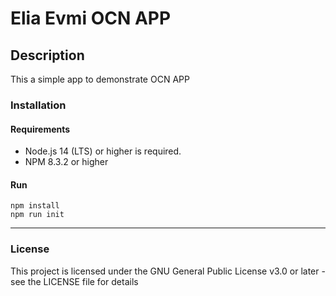 # Elia Evmi OCN APP

## Description
This a simple app to demonstrate OCN APP

### Installation
#### Requirements
- Node.js 14 (LTS) or higher is required.
- NPM 8.3.2 or higher
#### Run
```
npm install
npm run init
```
---
### License
This project is licensed under the GNU General Public License v3.0 or later - see the LICENSE file for details
